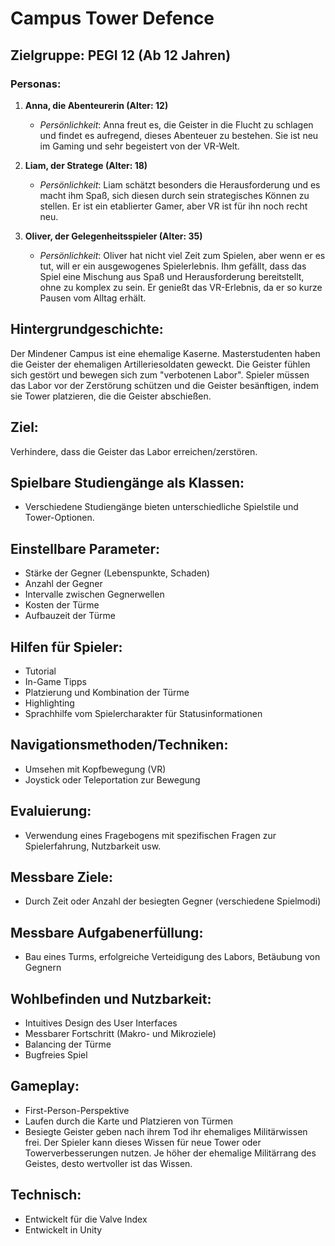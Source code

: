# Campus Tower Defence

## Zielgruppe: PEGI 12 (Ab 12 Jahren)

### Personas:

1. **Anna, die Abenteurerin (Alter: 12)**
   - *Persönlichkeit*: Anna freut es, die Geister in die Flucht zu schlagen und findet es aufregend, dieses Abenteuer zu bestehen. Sie ist neu im Gaming und sehr begeistert von der VR-Welt.

2. **Liam, der Stratege (Alter: 18)**
   - *Persönlichkeit*: Liam schätzt besonders die Herausforderung und es macht ihm Spaß, sich diesen durch sein strategisches Können zu stellen. Er ist ein etablierter Gamer, aber VR ist für ihn noch recht neu.

3. **Oliver, der Gelegenheitsspieler (Alter: 35)**
   - *Persönlichkeit*: Oliver hat nicht viel Zeit zum Spielen, aber wenn er es tut, will er ein ausgewogenes Spielerlebnis. Ihm gefällt, dass das Spiel eine Mischung aus Spaß und Herausforderung bereitstellt, ohne zu komplex zu sein. Er genießt das VR-Erlebnis, da er so kurze Pausen vom Alltag erhält.

## Hintergrundgeschichte:

Der Mindener Campus ist eine ehemalige Kaserne. Masterstudenten haben die Geister der ehemaligen Artilleriesoldaten geweckt. Die Geister fühlen sich gestört und bewegen sich zum "verbotenen Labor". Spieler müssen das Labor vor der Zerstörung schützen und die Geister besänftigen, indem sie Tower platzieren, die die Geister abschießen.

## Ziel:

Verhindere, dass die Geister das Labor erreichen/zerstören.

## Spielbare Studiengänge als Klassen:

- Verschiedene Studiengänge bieten unterschiedliche Spielstile und Tower-Optionen.

## Einstellbare Parameter:

- Stärke der Gegner (Lebenspunkte, Schaden)
- Anzahl der Gegner
- Intervalle zwischen Gegnerwellen
- Kosten der Türme
- Aufbauzeit der Türme

## Hilfen für Spieler:

- Tutorial
- In-Game Tipps
- Platzierung und Kombination der Türme
- Highlighting
- Sprachhilfe vom Spielercharakter für Statusinformationen

## Navigationsmethoden/Techniken:

- Umsehen mit Kopfbewegung (VR)
- Joystick oder Teleportation zur Bewegung

## Evaluierung:

- Verwendung eines Fragebogens mit spezifischen Fragen zur Spielerfahrung, Nutzbarkeit usw.

## Messbare Ziele:

- Durch Zeit oder Anzahl der besiegten Gegner (verschiedene Spielmodi)

## Messbare Aufgabenerfüllung:

- Bau eines Turms, erfolgreiche Verteidigung des Labors, Betäubung von Gegnern

## Wohlbefinden und Nutzbarkeit:

- Intuitives Design des User Interfaces
- Messbarer Fortschritt (Makro- und Mikroziele)
- Balancing der Türme
- Bugfreies Spiel

## Gameplay:

- First-Person-Perspektive
- Laufen durch die Karte und Platzieren von Türmen
- Besiegte Geister geben nach ihrem Tod ihr ehemaliges Militärwissen frei. Der Spieler kann dieses Wissen für neue Tower oder Towerverbesserungen nutzen. Je höher der ehemalige Militärrang des Geistes, desto wertvoller ist das Wissen.

## Technisch:

- Entwickelt für die Valve Index
- Entwickelt in Unity
